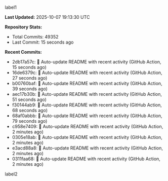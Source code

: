 
label1 
<!-- ACTIVITY_START -->
**Last Updated:** 2025-10-07 19:13:30 UTC

**Repository Stats:**
- Total Commits: 49352
- Last Commit: 15 seconds ago

**Recent Commits:**
- 2db17a57c: 🤖 Auto-update README with recent activity (GitHub Action, 15 seconds ago)
- 16de6379c: 🤖 Auto-update README with recent activity (GitHub Action, 27 seconds ago)
- b00760baf: 🤖 Auto-update README with recent activity (GitHub Action, 39 seconds ago)
- aec17b30b: 🤖 Auto-update README with recent activity (GitHub Action, 51 seconds ago)
- f30144ab9: 🤖 Auto-update README with recent activity (GitHub Action, 68 seconds ago)
- 68af0abbb: 🤖 Auto-update README with recent activity (GitHub Action, 79 seconds ago)
- c958e7409: 🤖 Auto-update README with recent activity (GitHub Action, 2 minutes ago)
- 0305e18ab: 🤖 Auto-update README with recent activity (GitHub Action, 2 minutes ago)
- e3acd88a8: 🤖 Auto-update README with recent activity (GitHub Action, 2 minutes ago)
- 0311faa68: 🤖 Auto-update README with recent activity (GitHub Action, 2 minutes ago)
<!-- ACTIVITY_END -->

label2
